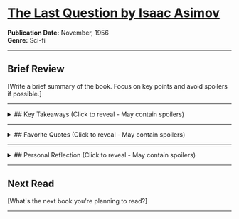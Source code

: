 # [The Last Question by Isaac Asimov](https://en.wikipedia.org/wiki/The_Last_Question)

**Publication Date:** November, 1956  
**Genre:** Sci-fi

---


## Brief Review

[Write a brief summary of the book. Focus on key points and avoid spoilers if possible.]

---

<details>
<summary>## Key Takeaways (Click to reveal - May contain spoilers)</summary>

- [Takeaway 1]  
- [Takeaway 2]  
- [Takeaway 3]  

</details>

---

<details>
<summary>## Favorite Quotes (Click to reveal - May contain spoilers)</summary>

> "[Quote 1]"  
> *(Page/Chapter if applicable)*  

> "[Quote 2]"  
> *(Page/Chapter if applicable)*  

</details>

---

<details>
<summary>## Personal Reflection (Click to reveal - May contain spoilers)</summary>

[Share your thoughts about the book. How did it resonate with you? Any lessons or perspectives gained?]

</details>

---

## Next Read
[What's the next book you're planning to read?]

---

